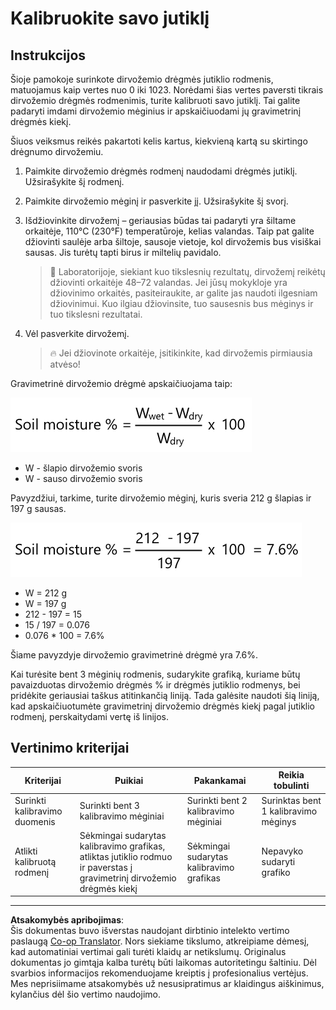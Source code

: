 <!--
CO_OP_TRANSLATOR_METADATA:
{
  "original_hash": "506d21b544d5de47406c89ad496a21cd",
  "translation_date": "2025-08-28T20:23:31+00:00",
  "source_file": "2-farm/lessons/2-detect-soil-moisture/assignment.md",
  "language_code": "lt"
}
-->
# Kalibruokite savo jutiklį

## Instrukcijos

Šioje pamokoje surinkote dirvožemio drėgmės jutiklio rodmenis, matuojamus kaip vertes nuo 0 iki 1023. Norėdami šias vertes paversti tikrais dirvožemio drėgmės rodmenimis, turite kalibruoti savo jutiklį. Tai galite padaryti imdami dirvožemio mėginius ir apskaičiuodami jų gravimetrinį drėgmės kiekį.

Šiuos veiksmus reikės pakartoti kelis kartus, kiekvieną kartą su skirtingo drėgnumo dirvožemiu.

1. Paimkite dirvožemio drėgmės rodmenį naudodami drėgmės jutiklį. Užsirašykite šį rodmenį.

1. Paimkite dirvožemio mėginį ir pasverkite jį. Užsirašykite šį svorį.

1. Išdžiovinkite dirvožemį – geriausias būdas tai padaryti yra šiltame orkaitėje, 110°C (230°F) temperatūroje, kelias valandas. Taip pat galite džiovinti saulėje arba šiltoje, sausoje vietoje, kol dirvožemis bus visiškai sausas. Jis turėtų tapti birus ir miltelių pavidalo.

    > 💁 Laboratorijoje, siekiant kuo tikslesnių rezultatų, dirvožemį reikėtų džiovinti orkaitėje 48–72 valandas. Jei jūsų mokykloje yra džiovinimo orkaitės, pasiteiraukite, ar galite jas naudoti ilgesniam džiovinimui. Kuo ilgiau džiovinsite, tuo sausesnis bus mėginys ir tuo tikslesni rezultatai.

1. Vėl pasverkite dirvožemį.

    > 🔥 Jei džiovinote orkaitėje, įsitikinkite, kad dirvožemis pirmiausia atvėso!

Gravimetrinė dirvožemio drėgmė apskaičiuojama taip:

![dirvožemio drėgmės % yra šlapio svorio minus sauso svorio, padalinta iš sauso svorio, padauginta iš 100](../../../../../translated_images/gsm-calculation.6da38c6201eec14e7573bb2647aa18892883193553d23c9d77e5dc681522dfb2.lt.png)

* W - šlapio dirvožemio svoris  
* W - sauso dirvožemio svoris  

Pavyzdžiui, tarkime, turite dirvožemio mėginį, kuris sveria 212 g šlapias ir 197 g sausas.

![Užpildytas skaičiavimas](../../../../../translated_images/gsm-calculation-example.99f9803b4f29e97668e7c15412136c0c399ab12dbba0b89596fdae9d8aedb6fb.lt.png)

* W = 212 g  
* W = 197 g  
* 212 - 197 = 15  
* 15 / 197 = 0.076  
* 0.076 * 100 = 7.6%

Šiame pavyzdyje dirvožemio gravimetrinė drėgmė yra 7.6%.

Kai turėsite bent 3 mėginių rodmenis, sudarykite grafiką, kuriame būtų pavaizduotas dirvožemio drėgmės % ir drėgmės jutiklio rodmenys, bei pridėkite geriausiai taškus atitinkančią liniją. Tada galėsite naudoti šią liniją, kad apskaičiuotumėte gravimetrinį dirvožemio drėgmės kiekį pagal jutiklio rodmenį, perskaitydami vertę iš linijos.

## Vertinimo kriterijai

| Kriterijai | Puikiai | Pakankamai | Reikia tobulinti |
| ---------- | ------- | ---------- | ---------------- |
| Surinkti kalibravimo duomenis | Surinkti bent 3 kalibravimo mėginiai | Surinkti bent 2 kalibravimo mėginiai | Surinktas bent 1 kalibravimo mėginys |
| Atlikti kalibruotą rodmenį | Sėkmingai sudarytas kalibravimo grafikas, atliktas jutiklio rodmuo ir paverstas į gravimetrinį dirvožemio drėgmės kiekį | Sėkmingai sudarytas kalibravimo grafikas | Nepavyko sudaryti grafiko |

---

**Atsakomybės apribojimas**:  
Šis dokumentas buvo išverstas naudojant dirbtinio intelekto vertimo paslaugą [Co-op Translator](https://github.com/Azure/co-op-translator). Nors siekiame tikslumo, atkreipiame dėmesį, kad automatiniai vertimai gali turėti klaidų ar netikslumų. Originalus dokumentas jo gimtąja kalba turėtų būti laikomas autoritetingu šaltiniu. Dėl svarbios informacijos rekomenduojame kreiptis į profesionalius vertėjus. Mes neprisiimame atsakomybės už nesusipratimus ar klaidingus aiškinimus, kylančius dėl šio vertimo naudojimo.